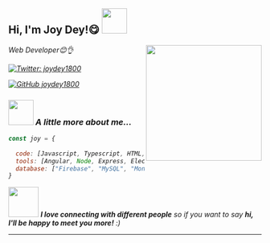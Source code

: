 <h2> Hi, I'm Joy Dey!😋 <img src="https://static.dribbble.com/users/1786756/screenshots/4546603/j_dr.gif" width="50"></h2>




<img align='right' src="https://avatars2.githubusercontent.com/u/48199795?s=460&u=6cf22a940f3d0cff0d1210af287c1c956781bbdb&v=4" width="230" >


<p><em>Web Developer😊👌
</p>

[![Twitter: joydey1800](https://img.shields.io/twitter/follow/joydey1800?style=social)](https://twitter.com/joydey1800)


[![GitHub joydey1800](https://img.shields.io/github/followers/joydey1800?label=follow&style=social)](https://github.com/joydey1800)




### <img src="https://media.giphy.com/media/VgCDAzcKvsR6OM0uWg/giphy.gif" width="50"> A little more about me...  

```javascript
const joy = {
  
  code: [Javascript, Typescript, HTML, CSS, PHP, C#, C],
  tools: [Angular, Node, Express, Electron, Ionic, Laravel, Unity],
  database: ["Firebase", "MySQL", "MongoDB"],
}
```

<img src="https://media.giphy.com/media/LnQjpWaON8nhr21vNW/giphy.gif" width="60"> <em><b>I love connecting with different people</b> so if you want to say <b>hi, I'll be happy to meet you more!</b> :)</em>

---
